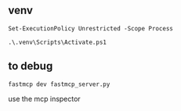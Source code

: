 ## venv

```Set-ExecutionPolicy Unrestricted -Scope Process```

```.\.venv\Scripts\Activate.ps1```

## to debug 
```fastmcp dev fastmcp_server.py```

use the mcp inspector
